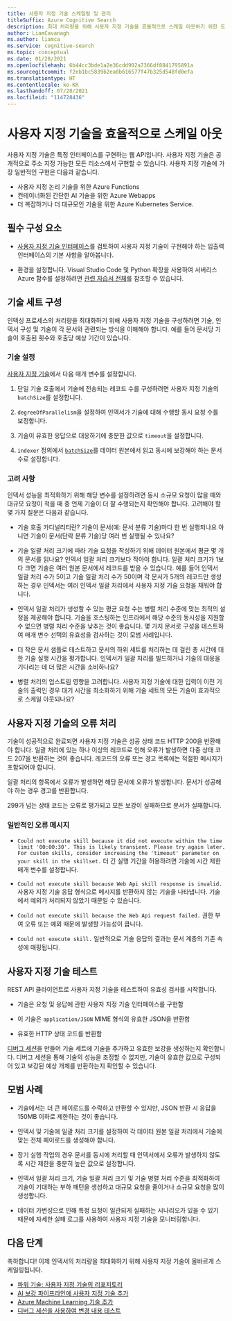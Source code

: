 ```yaml
---
title: 사용자 지정 기술 스케일링 및 관리
titleSuffix: Azure Cognitive Search
description: 최대 처리량을 위해 사용자 지정 기술을 효율적으로 스케일 아웃하기 위한 도구와 기술을 알아봅니다. 사용자 지정 기술은 Azure Cognitive Search에서 AI - 보강 인덱싱 파이프라인에 추가할 수 있는 사용자 지정 AI 모델 또는 논리를 호출합니다.
author: LiamCavanagh
ms.author: liamca
ms.service: cognitive-search
ms.topic: conceptual
ms.date: 01/28/2021
ms.openlocfilehash: 6b44cc3bde1a2e36cdd902a7366df8841795891a
ms.sourcegitcommit: f2eb1bc583962ea0b616577f47b325d548fd0efa
ms.translationtype: HT
ms.contentlocale: ko-KR
ms.lasthandoff: 07/28/2021
ms.locfileid: "114728436"
---
```

# <a name="efficiently-scale-out-a-custom-skill"></a>사용자 지정 기술을 효율적으로 스케일 아웃

사용자 지정 기술은 특정 인터페이스를 구현하는 웹 API입니다. 사용자 지정 기술은 공개적으로 주소 지정 가능한 모든 리소스에서 구현할 수 있습니다. 사용자 지정 기술에 가장 일반적인 구현은 다음과 같습니다.
* 사용자 지정 논리 기술을 위한 Azure Functions
* 컨테이너화된 간단한 AI 기술을 위한 Azure Webapps
* 더 복잡하거나 더 대규모인 기술을 위한 Azure Kubernetes Service.

## <a name="prerequisites"></a>필수 구성 요소

+ [사용자 지정 기술 인터페이스](cognitive-search-custom-skill-interface.md)를 검토하여 사용자 지정 기술이 구현해야 하는 입출력 인터페이스의 기본 사항을 알아봅니다.

+ 환경을 설정합니다. Visual Studio Code 및 Python 확장을 사용하여 서버리스 Azure 함수를 설정하려면 [관련 자습서 전체](../azure-functions/create-first-function-vs-code-python.md)를 참조할 수 있습니다.

## <a name="skillset-configuration"></a>기술 세트 구성

인덱싱 프로세스의 처리량을 최대화하기 위해 사용자 지정 기술을 구성하려면 기술, 인덱서 구성 및 기술이 각 문서와 관련되는 방식을 이해해야 합니다. 예를 들어 문서당 기술이 호출된 횟수와 호출당 예상 기간이 있습니다.

### <a name="skill-settings"></a>기술 설정

[사용자 지정 기술](cognitive-search-custom-skill-web-api.md)에서 다음 매개 변수를 설정합니다.

1. 단일 기술 호출에서 기술에 전송되는 레코드 수를 구성하려면 사용자 지정 기술의 `batchSize`를 설정합니다.

2. `degreeOfParallelism`을 설정하여 인덱서가 기술에 대해 수행할 동시 요청 수를 보정합니다.

3. 기술이 유효한 응답으로 대응하기에 충분한 값으로 `timeout`을 설정합니다.

4. `indexer` 정의에서 [`batchSize`](/rest/api/searchservice/create-indexer#indexer-parameters)를 데이터 원본에서 읽고 동시에 보강해야 하는 문서 수로 설정합니다.

### <a name="considerations"></a>고려 사항

인덱서 성능을 최적화하기 위해 해당 변수를 설정하려면 동시 소규모 요청이 많을 때와 대규모 요청이 적을 때 중 언제 기술이 더 잘 수행되는지 확인해야 합니다. 고려해야 할 몇 가지 질문은 다음과 같습니다.

* 기술 호출 카디널리티란? 기술이 문서(예: 문서 분류 기술)마다 한 번 실행되나요 아니면 기술이 문서(단락 분류 기술)당 여러 번 실행될 수 있나요?

* 기술 일괄 처리 크기에 따라 기술 요청을 작성하기 위해 데이터 원본에서 평균 몇 개의 문서를 읽나요? 인덱서 일괄 처리 크기보다 작아야 합니다. 일괄 처리 크기가 1보다 크면 기술은 여러 원본 문서에서 레코드를 받을 수 있습니다. 예를 들어 인덱서 일괄 처리 수가 5이고 기술 일괄 처리 수가 50이며 각 문서가 5개의 레코드만 생성하는 경우 인덱서는 여러 인덱서 일괄 처리에서 사용자 지정 기술 요청을 채워야 합니다.

* 인덱서 일괄 처리가 생성할 수 있는 평균 요청 수는 병렬 처리 수준에 맞는 최적의 설정을 제공해야 합니다. 기술을 호스팅하는 인프라에서 해당 수준의 동시성을 지원할 수 없으면 병렬 처리 수준을 낮추는 것이 좋습니다. 몇 가지 문서로 구성을 테스트하여 매개 변수 선택의 유효성을 검사하는 것이 모범 사례입니다.

* 더 작은 문서 샘플로 테스트하고 문서의 하위 세트를 처리하는 데 걸린 총 시간에 대한 기술 실행 시간을 평가합니다. 인덱서가 일괄 처리를 빌드하거나 기술의 대응을 기다리는 데 더 많은 시간을 소비하나요? 

* 병렬 처리의 업스트림 영향을 고려합니다. 사용자 지정 기술에 대한 입력이 이전 기술의 출력인 경우 대기 시간을 최소화하기 위해 기술 세트의 모든 기술이 효과적으로 스케일 아웃되나요?

## <a name="error-handling-in-the-custom-skill"></a>사용자 지정 기술의 오류 처리

기술이 성공적으로 완료되면 사용자 지정 기술은 성공 상태 코드 HTTP 200을 반환해야 합니다. 일괄 처리에 있는 하나 이상의 레코드로 인해 오류가 발생하면 다중 상태 코드 207을 반환하는 것이 좋습니다. 레코드의 오류 또는 경고 목록에는 적절한 메시지가 포함되어야 합니다.

일괄 처리의 항목에서 오류가 발생하면 해당 문서에 오류가 발생합니다. 문서가 성공해야 하는 경우 경고를 반환합니다.

299가 넘는 상태 코드는 오류로 평가되고 모든 보강이 실패하므로 문서가 실패합니다. 

### <a name="common-error-messages"></a>일반적인 오류 메시지

* `Could not execute skill because it did not execute within the time limit '00:00:30'. This is likely transient. Please try again later. For custom skills, consider increasing the 'timeout' parameter on your skill in the skillset.` 더 긴 실행 기간을 허용하려면 기술에 시간 제한 매개 변수를 설정합니다.

* `Could not execute skill because Web Api skill response is invalid.` 사용자 지정 기술 응답 형식으로 메시지를 반환하지 않는 기술을 나타냅니다. 기술에서 예외가 처리되지 않았기 때문일 수 있습니다.

* `Could not execute skill because the Web Api request failed.` 권한 부여 오류 또는 예외 때문에 발생할 가능성이 큽니다.

* `Could not execute skill.` 일반적으로 기술 응답의 결과는 문서 계층의 기존 속성에 매핑됩니다.

## <a name="testing-custom-skills"></a>사용자 지정 기술 테스트

REST API 클라이언트로 사용자 지정 기술을 테스트하여 유효성 검사를 시작합니다.

* 기술은 요청 및 응답에 관한 사용자 지정 기술 인터페이스를 구현함

* 이 기술은 `application/JSON` MIME 형식의 유효한 JSON을 반환함

* 유효한 HTTP 상태 코드를 반환함

[디버그 세션](cognitive-search-debug-session.md)을 만들어 기술 세트에 기술을 추가하고 유효한 보강을 생성하는지 확인합니다. 디버그 세션을 통해 기술의 성능을 조정할 수 없지만, 기술이 유효한 값으로 구성되어 있고 보강된 예상 개체를 반환하는지 확인할 수 있습니다.

## <a name="best-practices"></a>모범 사례

* 기술에서는 더 큰 페이로드를 수락하고 반환할 수 있지만, JSON 반환 시 응답을 150MB 이하로 제한하는 것이 좋습니다.

* 인덱서 및 기술에 일괄 처리 크기를 설정하여 각 데이터 원본 일괄 처리에서 기술에 맞는 전체 페이로드를 생성해야 합니다.

* 장기 실행 작업의 경우 문서를 동시에 처리할 때 인덱서에서 오류가 발생하지 않도록 시간 제한을 충분히 높은 값으로 설정합니다.

* 인덱서 일괄 처리 크기, 기술 일괄 처리 크기 및 기술 병렬 처리 수준을 최적화하여 기술이 기대하는 부하 패턴을 생성하고 대규모 요청을 줄이거나 소규모 요청을 많이 생성합니다.

* 데이터 가변성으로 인해 특정 요청이 일관되게 실패하는 시나리오가 있을 수 있기 때문에 자세한 실패 로그를 사용하여 사용자 지정 기술을 모니터링합니다.


## <a name="next-steps"></a>다음 단계
축하합니다! 이제 인덱서의 처리량을 최대화하기 위해 사용자 지정 기술이 올바르게 스케일링됩니다. 

+ [파워 기술: 사용자 지정 기술의 리포지토리](https://github.com/Azure-Samples/azure-search-power-skills)
+ [AI 보강 파이프라인에 사용자 지정 기술 추가](cognitive-search-custom-skill-interface.md)
+ [Azure Machine Learning 기술 추가](./cognitive-search-aml-skill.md)
+ [디버그 세션을 사용하여 변경 내용 테스트](./cognitive-search-debug-session.md)